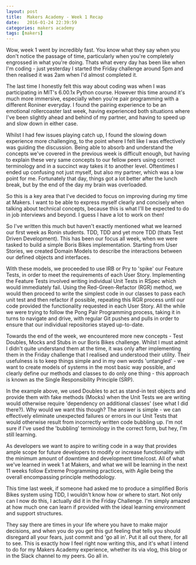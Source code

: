 ```yaml
---
layout: post
title:  Makers Academy - Week 1 Recap
date:   2016-01-24 22:39:59
categories: makers academy
tags: [makers]
---
```


Wow, week 1 went by incredibly fast. You know what they say when you don't notice the passage of time, particularly when you're completely engrossed in what you're doing. Thats what every day has been like when I'm coding - just yesterday I started the Friday challenge around 5pm and then realised it was 2am when I'd almost completed it. 

The last time I honestly felt this way about coding was when I was participating in MIT's 6.00.1x Python course. However this time around it's much more immersive, especially when you're pair programming with a different Roniner everyday. I found the pairing experience to be an emotional rollercoaster last week, having experienced both situations where I've been slightly ahead and behind of my partner, and having to speed up and slow down in either case.

Whilst I had few issues playing catch up, I found the slowing down experience more challenging, to the point where I felt like I was effectively was guiding the discussion. Being able to absorb and understand the concepts we've covered in the previous week is difficult enough, but having to explain these very same concepts to our fellow peers using correct terminology and in a succinct way takes it to another level. Oftentimes I ended up confusing not just myself, but also my partner, which was a low point for me. Fortunately that day, things got a lot better after the lunch break, but by the end of the day my brain was overloaded.

So this is a key area that I've decided to focus on improving during my time at Makers. I want to be able to express myself clearly and concisely when talking about technical concepts, because this is what I'll be expected to do in job interviews and beyond. I guess I have a lot to work on then!

So I've written this much but haven't exactly mentioned what we learned our first week as Ronin students. TDD, TDD and yet more TDD (thats Test Driven Development). This has been our focus all week, when we were tasked to build a simple Boris Bikes implementation. Starting from User Stories, we created Domain Models to describe the interactions between our defined objects and interfaces.

With these models, we proceeded to use IRB or Pry to 'spike' our Feature Tests, in order to meet the requirements of each User Story. Implementing the Feature Tests involved writing individual Unit Tests in RSpec which would immediately fail. Using the Red-Green-Refactor (RGR) method, we would then proceed to write the simplest code in our classes to pass each unit test and then refactor if possible, repeating this RGR process until our code provided the functionality requested in each User Story. All the while we were trying to follow the Pong Pair Programming process, taking it in turns to navigate and drive, with regular Git pushes and pulls in order to ensure that our individual repositories stayed up-to-date.

Towards the end of the week, we encountered more new concepts - Test Doubles, Mocks and Stubs in our Boris Bikes challenge. Whilst I must admit I didn't quite understand them at the time, it was only after implementing them in the Friday challenge that I realised and understood their utility. Their usefulness is to keep things simple and in my own words 'untangled' - we want to create models of systems in the most basic way possible, and clearly define our methods and classes to do only one thing - this approach is known as the Single Responsibility Principle (SRP).

In the example above, we used Doubles to act as stand-in test objects and provide them with fake methods (Mocks) when the Unit Tests we are writing would otherwise require 'dependency on additional classes' (see what I did there?). Why would we want this though? The answer is simple - we can effectively eliminate unexpected failures or errors in our Unit Tests that would otherwise result from incorrectly written code bubbling up. I'm not sure if I've used the 'bubbling' terminology in the correct form, but hey, I'm still learning.

As developers we want to aspire to writing code in a way that provides ample scope for future developers to modify or increase functionality with the minimum amount of downtime and development time/cost. All of what we've learned in week 1 at Makers, and what we will be learning in the next 11 weeks follow Extreme Programming practices, with Agile being the overall encompassing principle methodology.

This time last week, if someone had asked me to produce a simplified Boris Bikes system using TDD, I wouldn't know how or where to start. Not only can I now do this, I actually did it in the Friday Challenge. I'm simply amazed at how much one can learn if provided with the ideal learning environment and support structures.

They say there are times in your life where you have to make major decisions, and when you do you get this gut feeling that tells you should disregard all your fears, just commit and 'go all in'. Put it all out there, for all to see. This is exactly how I feel right now writing this, and it's what I intend to do for my Makers Academy experience, whether its via vlog, this blog or in the Slack channel to my peers. Go all in.
